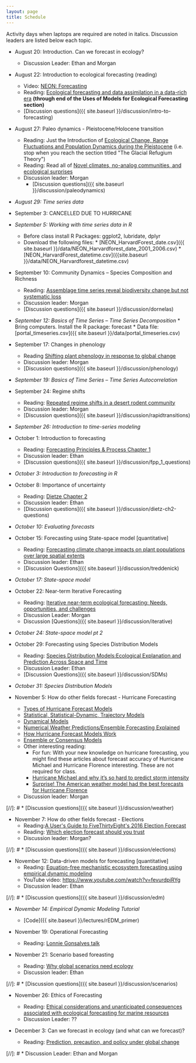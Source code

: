 ```yaml
---
layout: page
title: Schedule
---
```

Activity days when laptops are required are noted in italics. Discussion leaders are listed below each topic.

* August 20: Introduction. Can we forecast in ecology?
    * Discussion Leader: Ethan and Morgan

* August 22: Introduction to ecological forecasting (reading)
    * Video: [NEON: Forecasting](https://www.youtube.com/watch?v=Lgi_e7N-C8E)
    * Reading: [Ecological forecasting and data assimilation in a data-rich era](https://esajournals.onlinelibrary.wiley.com/doi/full/10.1890/09-1275.1) **(through end of the Uses of Models for Ecological Forecasting section)**
    * [Discussion questions]({{ site.baseurl }}/discussion/intro-to-forecasting)

* August 27: Paleo dynamics - Pleistocene/Holocene transition
    * Reading: Just the Introduction of [Ecological Change, Range Fluctuations and Population Dynamics during the Pleistocene](https://doi.org/10.1016/j.cub.2009.06.030) (i.e. stop when you reach the section titled "The Glacial Refugium Theory")
    * Reading: Read all of [Novel climates, no-analog communities, and ecological surprises](https://doi.org/10.1890/070037)
    * Discussion leader: Morgan
        * [Discussion questions]({{ site.baseurl }}/discussion/paleodynamics)
 
* *August 29: Time series data*

* September 3: CANCELLED DUE TO HURRICANE

* *September 5:  Working with time series data in R*
    * Before class install R Packages: ggplot2, lubridate, dplyr
    * Download the following files:
          * [NEON_HarvardForest_date.csv]({{ site.baseurl }}/data/NEON_Harvardforest_date_2001_2006.csv)
            * [NEON_HarvardForest_datetime.csv]({{site.baseurl }}/data/NEON_Harvardforest_datetime.csv)

* September 10: Community Dynamics – Species Composition and Richness 
    * Reading: [Assemblage time series reveal biodiversity change but not systematic loss](https://doi.org/10.1126/science.1248484)
    * Discussion leader: Morgan
    * [Discussion questions]({{ site.baseurl }}/discussion/dornelas) 

* *September 12: Basics of Time Series – Time Series Decomposition*
      * Bring computers. Install the R package: forecast
      * Data file: [portal_timeseries.csv]({{ site.baseurl }}/data/portal_timeseries.csv)
     
* September 17: Changes in phenology
    * Reading [Shifting plant phenology in response to global change](https://doi.org/10.1016/j.tree.2007.04.003)
    * Discussion leader: Morgan
    * [Discussion questions]({{ site.baseurl }}/discussion/phenology)

* *September 19: Basics of Time Series – Time Series Autocorrelation*
     
* September 24: Regime shifts
    * Reading: [Repeated regime shifts in a desert rodent community](https://doi.org/10.1002/ecy.2373)
    * Discussion leader: Morgan
    * [Discussion questions]({{ site.baseurl }}/discussion/rapidtransitions)

* *September 26: Introduction to time-series modeling*
 
* October 1: Introduction to forecasting
    * Reading: [Forecasting Principles & Process Chapter 1](https://www.otexts.org/fpp/1)
    * Discussion leader: Ethan
    * [Discussion questions]({{ site.baseurl }}/discussion/fpp_1_questions)
 
* *October 3: Introduction to forecasting in R*
       
* October 8: Importance of uncertainty
    * Reading: [Dietze Chapter 2](https://ebookcentral.proquest.com/lib/UFL/detail.action?docID=4866481#goto_toc)
    * Discussion leader: Ethan
    * [Discussion questions]({{ site.baseurl }}/discussion/dietz-ch2-questions)

* *October 10: Evaluating forecasts*

* October 15: Forecasting using State-space model [quantitative]
    * Reading: [Forecasting climate change impacts on plant populations over large spatial extents](https://doi.org/10.1002/ecs2.1525)
    * Discussion leader: Ethan
    * [Discussion Questions]({{ site.baseurl }}/discussion/treddenick)

* *October 17: State-space model*

* October 22: Near-term Iterative Forecasting
    * Reading: [Iterative near-term ecological forecasting: Needs, opportunities, and challenges](https://doi.org/10.1073/pnas.1710231115 )
    * Discussion Leader: Morgan
    * Discussion [Questions]({{ site.baseurl }}/discussion/iterative)

* *October 24: State-space model pt 2*

* October 29:  Forecasting using Species Distribution Models
    * Reading: [Species Distribution Models:Ecological Explanation and Prediction Across Space and Time](http://eurobasin.dtuaqua.dk/eurobasin/documents/Training%20ISM/Elith_and_Leathwick_2009.pdf)
    * Discussion Leader: Ethan
    * [Discussion Questions]({{ site.baseurl }}/discussion/SDMs)

* *October 31: Species Distribution Models* 

* November 5: How do other fields forecast - Hurricane Forecasting
    * [Types of Hurricane Forecast Models](http://www.hurricanescience.org/science/forecast/models/modeltypes/)
    * [Statistical, Statistical-Dynamic, Trajectory Models](http://www.hurricanescience.org/science/forecast/models/modeltypes/statistical/)
    * [Dynamical Models](http://www.hurricanescience.org/science/forecast/models/modeltypes/dynamicalmodels/)
    * [Numerical Weather Predictions/Ensemble Forecasting Explained](https://www.weather.gov/media/ajk/brochures/NumericalWeatherPrediction.pdf)
    * [How Hurricane Forecast Models Work](http://www.hurricanescience.org/science/forecast/models/modelswork/)
    * [Ensemble or Consensus Models](http://www.hurricanescience.org/science/forecast/models/modeltypes/ensemble/)
    * Other interesting reading:
        * For fun: With your new knowledge on hurricane forecasting, you might find these articles about forecast accuracy of Hurricane Michael and Hurricane Florence interesting. These are not required for class.
        * [Hurricane Michael and why it’s so hard to predict storm intensity](https://www.vox.com/energy-and-environment/2018/10/11/17963958/hurricane-michael-forecast-track-intensity-category)
        * [Surprise! The American weather model had the best forecasts for Hurricane Florence](https://www.washingtonpost.com/weather/2018/09/26/surprise-american-weather-model-had-best-forecasts-hurricane-florence/?utm_term=.b1cb011d15e4)
    * Discussion leader: Morgan

[//]: #    * [Discussion questions]({{ site.baseurl }}/discussion/weather)
     
* November 7: How do other fields forecast - Elections
    * Reading:[A User's Guide to FiveThirtyEight's 2016 Election Forecast](https://fivethirtyeight.com/features/a-users-guide-to-fivethirtyeights-2016-general-election-forecast/)
    * Reading: [Which election forecast should you trust](http://www.slate.com/articles/news_and_politics/politics/2016/08/fivethirtyeight_vs_the_upshot_who_should_you_trust_to_forecast_the_2016.html)
    * Discussion leader: Morgan?

[//]: #    * [Discussion questions]({{ site.baseurl }}/discussion/elections)
    
* November 12: Data-driven models for forecasting [quantitative]
    * Reading: [Equation-free mechanistic ecosystem forecasting using empirical dynamic modeling](https://doi.org/10.1073/pnas.1417063112) 
    * YouTube video: https://www.youtube.com/watch?v=fevurdpiRYg
    * Discussion leader: Ethan

[//]: #    * [Discussion questions]({{ site.baseurl }}/discussion/edm)

* *November 14:  Empirical Dynamic Modeling Tutorial*
    * [Code]({{ site.baseurl }}/lectures/rEDM_primer)    

* November 19: Operational Forecasting
    * Reading: [Lonnie Gonsalves talk](https://www.youtube.com/watch?v=04CbfDvXjUc)

* November 21: Scenario based foreasting
    * Reading: [Why global scenarios need ecology](https://doi.org/10.1890/1540-9295(2003)001[0322:WGSNE]2.0.CO;2)
    * Discussion leader: Ethan

[//]: #    * [Discussion questions]({{ site.baseurl }}/discussion/scenarios)

* November 26: Ethics of Forecasting
    * Reading: [Ethical considerations and unanticipated consequences associated with ecological forecasting for marine resources](https://academic.oup.com/icesjms/advance-article/doi/10.1093/icesjms/fsy210/5303214)
    * Discussion Leader: ??
 
* December 3: Can we forecast in ecology (and what can we forecast)?
    * Reading: [Prediction, precaution, and policy under global change](https://doi.org/10.1126/science.1261824)

[//]: #    * Discussion Leader: Ethan and Morgan
